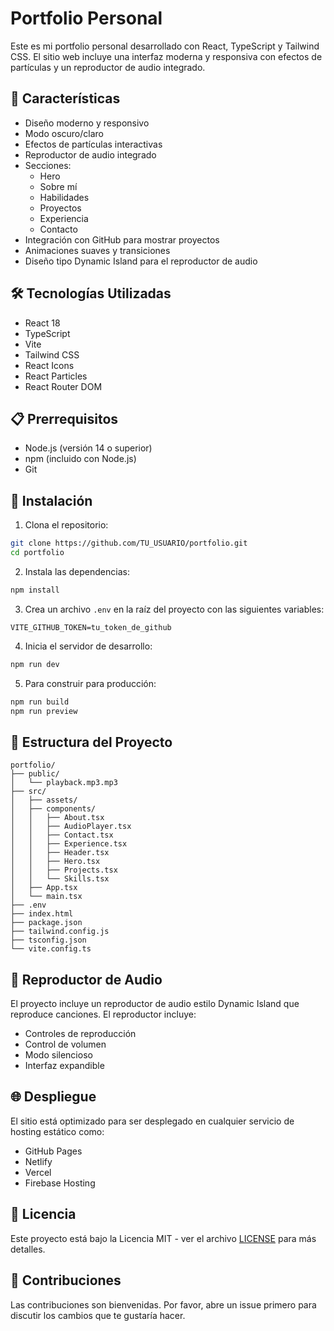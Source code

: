 # Portfolio Personal

Este es mi portfolio personal desarrollado con React, TypeScript y Tailwind CSS. El sitio web incluye una interfaz moderna y responsiva con efectos de partículas y un reproductor de audio integrado.

## 🚀 Características

- Diseño moderno y responsivo
- Modo oscuro/claro
- Efectos de partículas interactivas
- Reproductor de audio integrado
- Secciones:
  - Hero
  - Sobre mí
  - Habilidades
  - Proyectos
  - Experiencia
  - Contacto
- Integración con GitHub para mostrar proyectos
- Animaciones suaves y transiciones
- Diseño tipo Dynamic Island para el reproductor de audio

## 🛠️ Tecnologías Utilizadas

- React 18
- TypeScript
- Vite
- Tailwind CSS
- React Icons
- React Particles
- React Router DOM

## 📋 Prerrequisitos

- Node.js (versión 14 o superior)
- npm (incluido con Node.js)
- Git

## 🔧 Instalación

1. Clona el repositorio:
```bash
git clone https://github.com/TU_USUARIO/portfolio.git
cd portfolio
```

2. Instala las dependencias:
```bash
npm install
```

3. Crea un archivo `.env` en la raíz del proyecto con las siguientes variables:
```env
VITE_GITHUB_TOKEN=tu_token_de_github
```

4. Inicia el servidor de desarrollo:
```bash
npm run dev
```

5. Para construir para producción:
```bash
npm run build
npm run preview
```

## 📁 Estructura del Proyecto

```
portfolio/
├── public/
│   └── playback.mp3.mp3
├── src/
│   ├── assets/
│   ├── components/
│   │   ├── About.tsx
│   │   ├── AudioPlayer.tsx
│   │   ├── Contact.tsx
│   │   ├── Experience.tsx
│   │   ├── Header.tsx
│   │   ├── Hero.tsx
│   │   ├── Projects.tsx
│   │   └── Skills.tsx
│   ├── App.tsx
│   └── main.tsx
├── .env
├── index.html
├── package.json
├── tailwind.config.js
├── tsconfig.json
└── vite.config.ts
```

## 🎵 Reproductor de Audio

El proyecto incluye un reproductor de audio estilo Dynamic Island que reproduce canciones. El reproductor incluye:
- Controles de reproducción
- Control de volumen
- Modo silencioso
- Interfaz expandible

## 🌐 Despliegue

El sitio está optimizado para ser desplegado en cualquier servicio de hosting estático como:
- GitHub Pages
- Netlify
- Vercel
- Firebase Hosting

## 📝 Licencia

Este proyecto está bajo la Licencia MIT - ver el archivo [LICENSE](LICENSE) para más detalles.

## 🤝 Contribuciones

Las contribuciones son bienvenidas. Por favor, abre un issue primero para discutir los cambios que te gustaría hacer.
